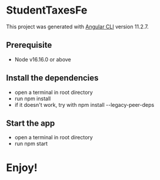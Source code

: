 # StudentTaxesFe

This project was generated with [Angular CLI](https://github.com/angular/angular-cli) version 11.2.7.

## Prerequisite

- Node v16.16.0 or above

## Install the dependencies

- open a terminal in root directory
- run npm install 
- if it doesn't work, try with npm install --legacy-peer-deps

## Start the app

- open a terminal in root directory
- run npm start

# Enjoy!
